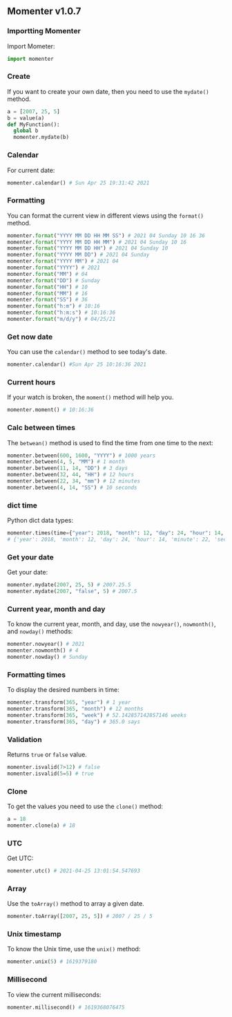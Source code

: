 ## Momenter v1.0.7
### Importting Momenter

Import Mometer:
```python
import momenter
```
### Create
If you want to create your own date, then you need to use the `mydate()` method.
```python
a = [2007, 25, 5]
b = value(a)
def MyFunction():
  global b
  momenter.mydate(b)
```
### Calendar
For current date:
```python 
momenter.calendar() # Sun Apr 25 19:31:42 2021
```
### Formatting

You can format the current view in different views using the `format()` method.

```python
momenter.format("YYYY MM DD HH MM SS") # 2021 04 Sunday 10 16 36
momenter.format("YYYY MM DD HH MM") # 2021 04 Sunday 10 16
momenter.format("YYYY MM DD HH") # 2021 04 Sunday 10
momenter.format("YYYY MM DD") # 2021 04 Sunday
momenter.format("YYYY MM") # 2021 04 
momenter.format("YYYY") # 2021
momenter.format("MM") # 04
momenter.format("DD") # Sunday
momenter.format("HH") # 10
momenter.format("MM") # 16
momenter.format("SS") # 36
momenter.format("h:m") # 10:16
momenter.format("h:m:s") # 10:16:36
momenter.format("m/d/y") # 04/25/21
```
### Get now date
You can use the `calendar()` method to see today's date.

```python
momenter.calendar() #Sun Apr 25 10:16:36 2021
```
### Current hours
If your watch is broken, the `moment()` method will help you.
```python
momenter.moment() # 10:16:36
```

### Calc between times
The `betwean()` method is used to find the time from one time to the next:
```python
momenter.between(600, 1600, "YYYY") # 1000 years
momenter.between(4, 5, "MM") # 1 month
momenter.between(11, 14, "DD") # 3 days
momenter.between(32, 44, "HH") # 12 hours
momenter.between(22, 34, "mm") # 12 minutes
momenter.between(4, 14, "SS") # 10 seconds
```
### dict time
Python dict data types:
```python
momenter.times(time={"year": 2018, "month": 12, "day": 24, "hour": 14, "minute": 22, "second": 14})
# {'year': 2018, 'month': 12, 'day': 24, 'hour': 14, 'minute': 22, 'second': 14}
```
### Get your date
Get your date:
```python
momenter.mydate(2007, 25, 5) # 2007.25.5
momenter.mydate(2007, "false", 5) # 2007.5
```
### Current year, month and day
To know the current year, month, and day, use the `nowyear()`, `nowmonth()`, and `nowday()` methods:
```python
momenter.nowyear() # 2021
momenter.nowmonth() # 4
momenter.nowday() # Sunday
```
### Formatting times 
To display the desired numbers in time:
```python
momenter.transform(365, "year") # 1 year
momenter.transform(365, "month") # 12 months
momenter.transform(365, "week") # 52.142857142857146 weeks
momenter.transform(365, "day") # 365.0 says
```
### Validation
Returns `true` or `false` value.
```python
momenter.isvalid(7>12) # false
momenter.isvalid(5=5) # true
```
### Clone
To get the values ​​you need to use the `clone()` method:
```python
a = 18
momenter.clone(a) # 18
```
### UTC
Get UTC:
```python
momenter.utc() # 2021-04-25 13:01:54.547693
```
### Array
Use the `toArray()` method to array a given date.
```python
momenter.toArray([2007, 25, 5]) # 2007 / 25 / 5 
```
### Unix timestamp
To know the Unix time, use the `unix()` method:
```python
momenter.unix(5) # 1619379180
```
### Millisecond
To view the current milliseconds:
```python
momenter.millisecond() # 1619368076475
```
